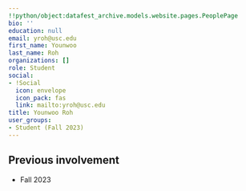 ```yaml
---
!!python/object:datafest_archive.models.website.pages.PeoplePage
bio: ''
education: null
email: yroh@usc.edu
first_name: Younwoo
last_name: Roh
organizations: []
role: Student
social:
- !Social
  icon: envelope
  icon_pack: fas
  link: mailto:yroh@usc.edu
title: Younwoo Roh
user_groups:
- Student (Fall 2023)
---
```



## Previous involvement

* Fall 2023

